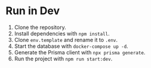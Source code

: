 # Run in Dev

1. Clone the repository.
2. Install dependencies with `npm install`.
3. Clone `env.template` and rename it to `.env`.
4. Start the database with `docker-compose up -d`.
5. Generate the Prisma client with `npx prisma generate`.
6. Run the project with `npm run start:dev`.
